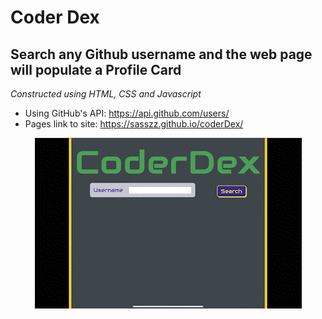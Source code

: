 # Coder Dex
## Search any Github username and the web page will populate a Profile Card
*Constructed using HTML, CSS and Javascript*

- Using GitHub's API: https://api.github.com/users/
- Pages link to site: https://sasszz.github.io/coderDex/

<p align="center">
  <img src="./assets/coderDexDemo.gif" />
</p>
